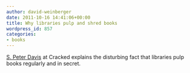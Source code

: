 ```yaml
---
author: david-weinberger
date: 2011-10-16 14:41:06+00:00
title: Why libraries pulp and shred books
wordpress_id: 857
categories:
- books
---
```


[S. Peter Davis](http://www.cracked.com/article_19453_6-reasons-were-in-another-book-burning-period-in-history.html) at Cracked explains the disturbing fact that libraries pulp books regularly and in secret.
